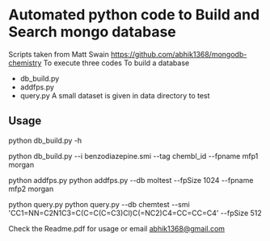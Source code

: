 # Automated python code to Build and Search mongo database

Scripts taken from Matt Swain https://github.com/abhik1368/mongodb-chemistry
To execute three codes
 To build a database
 * db_build.py  
 * addfps.py
 * query.py
A small dataset is given in data directory to test 
## Usage

python db_build.py -h

python db_build.py --i benzodiazepine.smi --tag chembl_id --fpname mfp1 morgan

python addfps.py
python addfps.py --db moltest --fpSize 1024 --fpname mfp2 morgan

python query.py
python query.py --db chemtest --smi 'CC1=NN=C2N1C3=C(C=C(C=C3)Cl)C(=NC2)C4=CC=CC=C4' --fpSize 512


Check the Readme.pdf for usage or email abhik1368@gmail.com 

